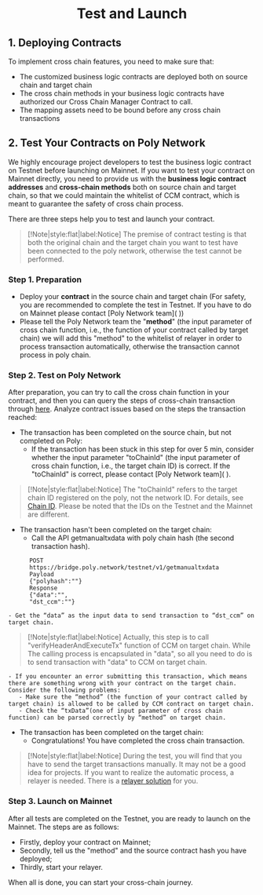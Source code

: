 <h1 align="center">Test and Launch</h1>


## 1. Deploying Contracts

To implement cross chain features, you need to make sure that:

- The customized business logic contracts are deployed both on source chain and target chain
- The cross chain methods in your business logic contracts have authorized our Cross Chain Manager Contract to call. 
- The mapping assets need to be bound before any cross chain transactions

## 2. Test Your Contracts on Poly Network

We highly encourage project developers to test the business logic contract on Testnet before launching on Mainnet. 
If you want to test your contract on Mainnet directly, you need to provide us with the **business logic contract addresses** and **cross-chain methods** both on source chain and target chain, so that we could maintain the whitelist of CCM contract, which is meant to guarantee the safety of cross chain process.

There are three steps help you to test and launch your contract.

> [!Note|style:flat|label:Notice]
> The premise of contract testing is that both the original chain and the target chain you want to test have been connected to the poly network, otherwise the test cannot be performed.

### Step 1. Preparation

- Deploy your **contract** in the source chain and target chain (For safety, you are recommended to complete the test in Testnet. If you have to do on Mainnet please contact [Poly Network team]( <a class="fab fa-discord" href= "https://discord.com/invite/y6MuEnq"></a>))
- Please tell the Poly Network team the "**method**" (the input parameter of cross chain function, i.e., the function of your contract called by target chain) we will add this "method" to the whitelist of relayer in order to process transaction automatically, otherwise the transaction cannot process in poly chain. 

### Step 2. Test on Poly Network
After preparation, you can try to call the cross chain function in your contract, and then you can query the steps of cross-chain transaction through [here]( https://explorer.poly.network/testnet). Analyze contract issues based on the steps the transaction reached:
- The transaction has been completed on the source chain, but not completed on Poly:
  - If the transaction has been stuck in this step for over 5 min, consider whether the input parameter "toChainId" (the input parameter of cross chain function, i.e., the target chain ID) is correct. If the "toChainId" is correct, please contact [Poly Network team]( <a class="fab fa-discord" href= "https://discord.com/invite/y6MuEnq"></a>).

> [!Note|style:flat|label:Notice] 
> The "toChainId" refers to the target chain ID registered on the poly, not the network ID. For details, see [Chain ID](https://github.com/polynetwork/docs/blob/master/config/README.md#Router-And-ChainId). Please be noted that the IDs on the Testnet and the Mainnet are different.

- The transaction hasn't been completed on the target chain:
    - Call the API getmanualtxdata with poly chain hash (the second transaction hash).
```   
      POST
      https://bridge.poly.network/testnet/v1/getmanualtxdata
      Payload
      {"polyhash":""}
      Response
      {"data":"",
      "dst_ccm":""}
```

    - Get the “data” as the input data to send transaction to “dst_ccm” on target chain.

> [!Note|style:flat|label:Notice]
> Actually, this step is to call "verifyHeaderAndExecuteTx" function of CCM on target chain. While The calling process is encapsulated in "data", so all you need to do is to send transaction with "data" to CCM on target chain.

    - If you encounter an error submitting this transaction, which means there are something wrong with your contract on the target chain. Consider the following problems:
       - Make sure the “method” (the function of your contract called by target chain) is allowed to be called by CCM contract on target chain.
       - Check the “txData”(one of input parameter of cross chain function) can be parsed correctly by “method” on target chain.

- The transaction has been completed on the target chain:
    - Congratulations! You have completed the cross chain transaction.

> [!Note|style:flat|label:Notice]
> During the test, you will find that you have to send the target transactions manually. It may not be a good idea for projects. If you want to realize the automatic process, a relayer is needed. There is a [relayer solution](../../new_chain/relayer/relayer.md) for you.

### Step 3. Launch on Mainnet
After all tests are completed on the Testnet, you are ready to launch on the Mainnet. The steps are as follows:
- Firstly, deploy your contract on Mainnet;
- Secondly, tell us the "method" and the source contract hash you have deployed;
- Thirdly, start your relayer.

When all is done, you can start your cross-chain journey.
